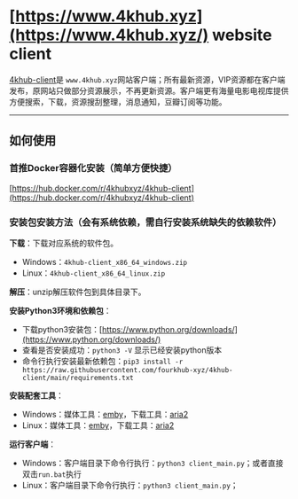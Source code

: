 # [https://www.4khub.xyz](https://www.4khub.xyz/) website client

[4khub-client](https://www.4khub.xyz/)是 `www.4khub.xyz`网站客户端；所有最新资源，VIP资源都在客户端发布，原网站只做部分资源展示，不再更新资源。客户端更有海量电影电视库提供方便搜索，下载，资源搜刮整理，消息通知，豆瓣订阅等功能。

---

## 如何使用
### 首推Docker容器化安装（简单方便快捷）
[https://hub.docker.com/r/4khubxyz/4khub-client](https://hub.docker.com/r/4khubxyz/4khub-client)


### 安装包安装方法（会有系统依赖，需自行安装系统缺失的依赖软件）
**下载**：下载对应系统的软件包。

- Windows：`4khub-client_x86_64_windows.zip`
- Linux：`4khub-client_x86_64_linux.zip`

**解压**：unzip解压软件包到具体目录下。

**安装Python3环境和依赖包**：

- 下载python3安装包：[https://www.python.org/downloads/](https://www.python.org/downloads/)
- 查看是否安装成功：`python3 -V` 显示已经安装python版本
- 命令行执行安装最新依赖包：`pip3 install -r https://raw.githubusercontent.com/fourkhub-xyz/4khub-client/main/requirements.txt`


**安装配套工具**：

- Windows：媒体工具：[emby](https://emby.media/download.html)，下载工具：[aria2](https://github.com/aria2/aria2/releases/)
- Linux：媒体工具：[emby](https://emby.media/download.html)，下载工具：[aria2](https://github.com/aria2/aria2/releases/)

**运行客户端**：

- Windows：客户端目录下命令行执行：`python3 client_main.py`；或者直接双击`run.bat`执行
- Linux：客户端目录下命令行执行：`python3 client_main.py`；


